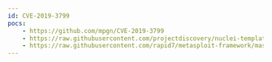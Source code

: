 ```yaml
---
id: CVE-2019-3799
pocs:
    - https://github.com/mpgn/CVE-2019-3799
    - https://raw.githubusercontent.com/projectdiscovery/nuclei-templates/master/cves/CVE-2019-3799.yaml
    - https://raw.githubusercontent.com/rapid7/metasploit-framework/master/modules/auxiliary/scanner/http/springcloud_traversal.rb
---
```

